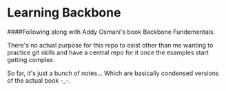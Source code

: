 # Learning Backbone

####Following along with Addy Osmani's book Backbone Fundementals.


There's no actual purpose for this repo to exist other than me wanting to practice git skills and have a central repo for it
once the examples start getting complex.

So far, it's just a bunch of notes... Which are basically condensed versions of the actual book -_-.


